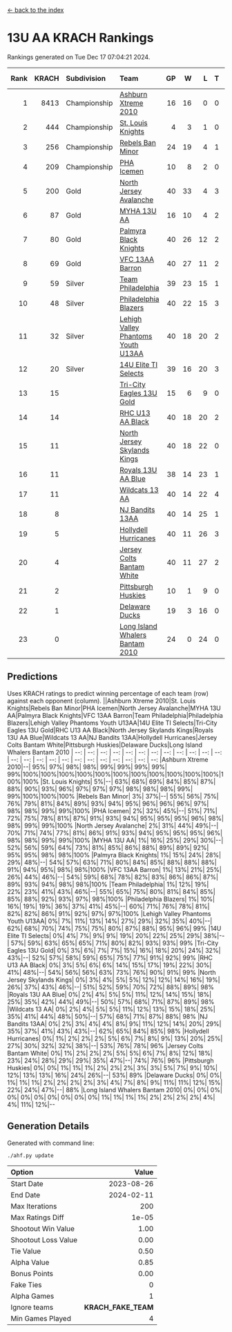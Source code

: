 [<- back to the index](readme.md)
# 13U AA KRACH Rankings
Rankings generated on Tue Dec 17 07:04:21 2024.

Rank|KRACH|Subdivision|Team|GP|W|L|T|OTW|OTL|SoS|Exp Wins|Win Diff
---:|---:|:---|:---|---:|---:|---:|---:|---:|---:|---:|---:|---:
1|8413|Championship|[Ashburn Xtreme 2010](https://gamesheetstats.com/seasons/3659/teams/140527/schedule)|16|16|0|0|0|0|95|16.8|-0.0
2|444|Championship|[St. Louis Knights](https://gamesheetstats.com/seasons/3659/teams/143323/schedule)|4|3|1|0|0|0|1703|3.8|-0.0
3|256|Championship|[Rebels Ban Minor](https://gamesheetstats.com/seasons/3659/teams/140539/schedule)|24|19|4|1|0|0|714|20.4|0.0
4|209|Championship|[PHA Icemen](https://gamesheetstats.com/seasons/3659/teams/143321/schedule)|10|8|2|0|2|0|68|8.9|0.0
5|200|Gold|[North Jersey Avalanche](https://gamesheetstats.com/seasons/3659/teams/140535/schedule)|40|33|4|3|1|0|240|35.4|0.0
6|87|Gold|[MYHA 13U AA](https://gamesheetstats.com/seasons/3659/teams/140533/schedule)|16|10|4|2|1|0|62|11.9|0.0
7|80|Gold|[Palmyra Black Knights](https://gamesheetstats.com/seasons/3659/teams/140537/schedule)|40|26|12|2|4|0|455|27.9|0.0
8|69|Gold|[VFC 13AA Barron](https://gamesheetstats.com/seasons/3659/teams/140544/schedule)|40|27|11|2|2|3|44|28.9|0.0
9|59|Silver|[Team Philadelphia](https://gamesheetstats.com/seasons/3659/teams/140542/schedule)|39|23|15|1|0|1|472|24.4|0.0
10|48|Silver|[Philadelphia Blazers](https://gamesheetstats.com/seasons/3659/teams/140538/schedule)|40|22|15|3|3|2|459|24.4|0.0
11|32|Silver|[Lehigh Valley Phantoms Youth U13AA](https://gamesheetstats.com/seasons/3659/teams/140531/schedule)|40|18|20|2|1|4|268|19.9|0.0
12|20|Silver|[14U Elite TI Selects](https://gamesheetstats.com/seasons/3659/teams/140526/schedule)|39|16|20|3|1|1|461|18.4|0.0
13|15||[Tri-City Eagles 13U Gold](https://gamesheetstats.com/seasons/3659/teams/140543/schedule)|15|6|9|0|1|2|46|6.9|0.0
14|14||[RHC U13 AA Black](https://gamesheetstats.com/seasons/3659/teams/140540/schedule)|40|18|20|2|2|0|44|19.9|0.0
15|11||[North Jersey Skylands Kings](https://gamesheetstats.com/seasons/3659/teams/140536/schedule)|40|18|22|0|3|1|52|18.9|0.0
16|11||[Royals 13U AA Blue](https://gamesheetstats.com/seasons/3659/teams/140541/schedule)|38|14|23|1|0|3|46|15.4|0.0
17|11||[Wildcats 13 AA](https://gamesheetstats.com/seasons/3659/teams/140545/schedule)|40|14|22|4|0|0|46|16.9|0.0
18|8||[NJ Bandits 13AA](https://gamesheetstats.com/seasons/3659/teams/140534/schedule)|40|14|25|1|2|5|260|15.4|0.0
19|5||[Hollydell Hurricanes](https://gamesheetstats.com/seasons/3659/teams/140529/schedule)|40|11|26|3|2|0|241|13.4|0.0
20|4||[Jersey Colts Bantam White](https://gamesheetstats.com/seasons/3659/teams/140530/schedule)|40|11|27|2|1|2|44|12.9|0.0
21|2||[Pittsburgh Huskies](https://gamesheetstats.com/seasons/3659/teams/149413/schedule)|10|1|9|0|0|1|845|1.9|0.0
22|1||[Delaware Ducks](https://gamesheetstats.com/seasons/3659/teams/140528/schedule)|19|3|16|0|0|1|30|3.9|0.0
23|0||[Long Island Whalers Bantam 2010](https://gamesheetstats.com/seasons/3659/teams/140532/schedule)|24|0|24|0|0|0|50|0.9|0.0

## Predictions
Uses KRACH ratings to predict winning percentage of each team (row) against each opponent (column).
||Ashburn Xtreme 2010|St. Louis Knights|Rebels Ban Minor|PHA Icemen|North Jersey Avalanche|MYHA 13U AA|Palmyra Black Knights|VFC 13AA Barron|Team Philadelphia|Philadelphia Blazers|Lehigh Valley Phantoms Youth U13AA|14U Elite TI Selects|Tri-City Eagles 13U Gold|RHC U13 AA Black|North Jersey Skylands Kings|Royals 13U AA Blue|Wildcats 13 AA|NJ Bandits 13AA|Hollydell Hurricanes|Jersey Colts Bantam White|Pittsburgh Huskies|Delaware Ducks|Long Island Whalers Bantam 2010
| --: | --: | --: | --: | --: | --: | --: | --: | --: | --: | --: | --: | --: | --: | --: | --: | --: | --: | --: | --: | --: | --: | --: | --: 
|Ashburn Xtreme 2010|--| 95%| 97%| 98%| 98%| 99%| 99%| 99%| 99%| 99%|100%|100%|100%|100%|100%|100%|100%|100%|100%|100%|100%|100%|100%
|St. Louis Knights|  5%|--| 63%| 68%| 69%| 84%| 85%| 87%| 88%| 90%| 93%| 96%| 97%| 97%| 97%| 98%| 98%| 98%| 99%| 99%|100%|100%|100%
|Rebels Ban Minor|  3%| 37%|--| 55%| 56%| 75%| 76%| 79%| 81%| 84%| 89%| 93%| 94%| 95%| 96%| 96%| 96%| 97%| 98%| 98%| 99%| 99%|100%
|PHA Icemen|  2%| 32%| 45%|--| 51%| 71%| 72%| 75%| 78%| 81%| 87%| 91%| 93%| 94%| 95%| 95%| 95%| 96%| 98%| 98%| 99%| 99%|100%
|North Jersey Avalanche|  2%| 31%| 44%| 49%|--| 70%| 71%| 74%| 77%| 81%| 86%| 91%| 93%| 94%| 95%| 95%| 95%| 96%| 98%| 98%| 99%| 99%|100%
|MYHA 13U AA|  1%| 16%| 25%| 29%| 30%|--| 52%| 56%| 59%| 64%| 73%| 81%| 85%| 86%| 88%| 89%| 89%| 92%| 95%| 95%| 98%| 98%|100%
|Palmyra Black Knights|  1%| 15%| 24%| 28%| 29%| 48%|--| 54%| 57%| 63%| 71%| 80%| 84%| 85%| 88%| 88%| 88%| 91%| 94%| 95%| 98%| 98%|100%
|VFC 13AA Barron|  1%| 13%| 21%| 25%| 26%| 44%| 46%|--| 54%| 59%| 68%| 78%| 82%| 83%| 86%| 86%| 87%| 89%| 93%| 94%| 98%| 98%|100%
|Team Philadelphia|  1%| 12%| 19%| 22%| 23%| 41%| 43%| 46%|--| 55%| 65%| 75%| 80%| 81%| 84%| 85%| 85%| 88%| 92%| 93%| 97%| 98%|100%
|Philadelphia Blazers|  1%| 10%| 16%| 19%| 19%| 36%| 37%| 41%| 45%|--| 60%| 71%| 76%| 78%| 81%| 82%| 82%| 86%| 91%| 92%| 97%| 97%|100%
|Lehigh Valley Phantoms Youth U13AA|  0%|  7%| 11%| 13%| 14%| 27%| 29%| 32%| 35%| 40%|--| 62%| 68%| 70%| 74%| 75%| 75%| 80%| 87%| 88%| 95%| 96%| 99%
|14U Elite TI Selects|  0%|  4%|  7%|  9%|  9%| 19%| 20%| 22%| 25%| 29%| 38%|--| 57%| 59%| 63%| 65%| 65%| 71%| 80%| 82%| 93%| 93%| 99%
|Tri-City Eagles 13U Gold|  0%|  3%|  6%|  7%|  7%| 15%| 16%| 18%| 20%| 24%| 32%| 43%|--| 52%| 57%| 58%| 59%| 65%| 75%| 77%| 91%| 92%| 99%
|RHC U13 AA Black|  0%|  3%|  5%|  6%|  6%| 14%| 15%| 17%| 19%| 22%| 30%| 41%| 48%|--| 54%| 56%| 56%| 63%| 73%| 76%| 90%| 91%| 99%
|North Jersey Skylands Kings|  0%|  3%|  4%|  5%|  5%| 12%| 12%| 14%| 16%| 19%| 26%| 37%| 43%| 46%|--| 51%| 52%| 59%| 70%| 72%| 88%| 89%| 98%
|Royals 13U AA Blue|  0%|  2%|  4%|  5%|  5%| 11%| 12%| 14%| 15%| 18%| 25%| 35%| 42%| 44%| 49%|--| 50%| 57%| 68%| 71%| 87%| 89%| 98%
|Wildcats 13 AA|  0%|  2%|  4%|  5%|  5%| 11%| 12%| 13%| 15%| 18%| 25%| 35%| 41%| 44%| 48%| 50%|--| 57%| 68%| 71%| 87%| 88%| 98%
|NJ Bandits 13AA|  0%|  2%|  3%|  4%|  4%|  8%|  9%| 11%| 12%| 14%| 20%| 29%| 35%| 37%| 41%| 43%| 43%|--| 62%| 65%| 84%| 85%| 98%
|Hollydell Hurricanes|  0%|  1%|  2%|  2%|  2%|  5%|  6%|  7%|  8%|  9%| 13%| 20%| 25%| 27%| 30%| 32%| 32%| 38%|--| 53%| 76%| 78%| 96%
|Jersey Colts Bantam White|  0%|  1%|  2%|  2%|  2%|  5%|  5%|  6%|  7%|  8%| 12%| 18%| 23%| 24%| 28%| 29%| 29%| 35%| 47%|--| 74%| 76%| 96%
|Pittsburgh Huskies|  0%|  0%|  1%|  1%|  1%|  2%|  2%|  2%|  3%|  3%|  5%|  7%|  9%| 10%| 12%| 13%| 13%| 16%| 24%| 26%|--| 53%| 89%
|Delaware Ducks|  0%|  0%|  1%|  1%|  1%|  2%|  2%|  2%|  2%|  3%|  4%|  7%|  8%|  9%| 11%| 11%| 12%| 15%| 22%| 24%| 47%|--| 88%
|Long Island Whalers Bantam 2010|  0%|  0%|  0%|  0%|  0%|  0%|  0%|  0%|  0%|  0%|  1%|  1%|  1%|  1%|  2%|  2%|  2%|  2%|  4%|  4%| 11%| 12%|--

## Generation Details

Generated with command line:
```
./ahf.py update
```

| Option | Value |
| :----- | ----: |
| Start Date | 2023-08-26 |
| End Date | 2024-02-11 |
| Max Iterations | 200 |
| Max Ratings Diff | 1e-05 |
| Shootout Win Value | 1.00 |
| Shootout Loss Value | 0.00 |
| Tie Value | 0.50 |
| Alpha Value | 0.85 |
| Bonus Points | 0.00 |
| Fake Ties | 0 |
| Alpha Games | 1 |
| Ignore teams | __KRACH_FAKE_TEAM__ |
| Min Games Played | 4 |

